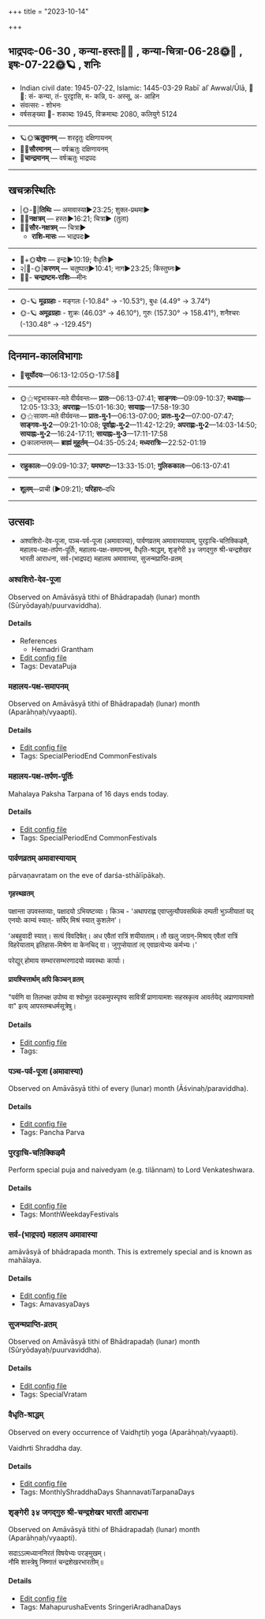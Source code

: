 +++
title = "2023-10-14"

+++
## भाद्रपदः-06-30  ,  कन्या-हस्तः🌛🌌  ,  कन्या-चित्रा-06-28🌞🌌  ,  इषः-07-22🌞🪐  ,  शनिः
- Indian civil date: 1945-07-22, Islamic: 1445-03-29 Rabīʿ alʾ Awwal/Ūlā, 🌌🌞: सं- कन्या, तं- पुरट्टासि, म- कन्नि, प- अस्सू, अ- आहिन
- संवत्सरः - शोभनः
- वर्षसङ्ख्या 🌛- शकाब्दः 1945, विक्रमाब्दः 2080, कलियुगे 5124
___________________
- 🪐🌞**ऋतुमानम्** — शरदृतुः दक्षिणायनम्
- 🌌🌞**सौरमानम्** — वर्षऋतुः दक्षिणायनम्
- 🌛**चान्द्रमानम्** — वर्षऋतुः भाद्रपदः
___________________


## खचक्रस्थितिः
- |🌞-🌛|**तिथिः** — अमावास्या►23:25; शुक्ल-प्रथमा►  
- 🌌🌛**नक्षत्रम्** — हस्तः►16:21; चित्रा► (तुला)  
- 🌌🌞**सौर-नक्षत्रम्** — चित्रा►  
  - **राशि-मासः** — भाद्रपदः► 
___________________
- 🌛+🌞**योगः** — इन्द्रः►10:19; वैधृतिः►  
- २|🌛-🌞|**करणम्** — चतुष्पात्►10:41; नाग►23:25; किंस्तुघ्नः►  
- 🌌🌛- **चन्द्राष्टम-राशिः**—मीनः  
___________________
- 🌞-🪐 **मूढग्रहाः** - मङ्गलः (-10.84° → -10.53°), बुधः (4.49° → 3.74°)
- 🌞-🪐 **अमूढग्रहाः** - शुक्रः (46.03° → 46.10°), गुरुः (157.30° → 158.41°), शनैश्चरः (-130.48° → -129.45°)
___________________


## दिनमान-कालविभागाः
- 🌅**सूर्योदयः**—06:13-12:05🌞️-17:58🌇  
___________________
- 🌞⚝भट्टभास्कर-मते वीर्यवन्तः— **प्रातः**—06:13-07:41; **साङ्गवः**—09:09-10:37; **मध्याह्नः**—12:05-13:33; **अपराह्णः**—15:01-16:30; **सायाह्नः**—17:58-19:30  
- 🌞⚝सायण-मते वीर्यवन्तः— **प्रातः-मु॰1**—06:13-07:00; **प्रातः-मु॰2**—07:00-07:47; **साङ्गवः-मु॰2**—09:21-10:08; **पूर्वाह्णः-मु॰2**—11:42-12:29; **अपराह्णः-मु॰2**—14:03-14:50; **सायाह्नः-मु॰2**—16:24-17:11; **सायाह्नः-मु॰3**—17:11-17:58  
- 🌞कालान्तरम्— **ब्राह्मं मुहूर्तम्**—04:35-05:24; **मध्यरात्रिः**—22:52-01:19  
___________________
- **राहुकालः**—09:09-10:37; **यमघण्टः**—13:33-15:01; **गुलिककालः**—06:13-07:41  
___________________
- **शूलम्**—प्राची (►09:21); **परिहारः**–दधि  
___________________

## उत्सवाः
- अश्वशिरो-देव-पूजा, पञ्च-पर्व-पूजा (अमावास्या), पार्वणव्रतम् अमावास्यायाम्, पुरट्टाचि-चऩिक्किऴमै, महालय-पक्ष-तर्पण-पूर्तिः, महालय-पक्ष-समापनम्, वैधृति-श्राद्धम्, शृङ्गेरी ३४ जगद्गुरु श्री-चन्द्रशेखर भारती आराधना, सर्व-(भाद्रपद) महालय अमावास्या, सुजन्मप्राप्ति-व्रतम्
### अश्वशिरो-देव-पूजा

Observed on Amāvāsyā tithi of Bhādrapadaḥ (lunar) month (Sūryōdayaḥ/puurvaviddha). 



#### Details
- References
  - Hemadri Grantham
- [Edit config file](https://github.com/jyotisham/adyatithi/blob/master/general/lunar_month/tithi/06/30/azvazirO-dEva-pUjA.toml)
- Tags: DevataPuja


### महालय-पक्ष-समापनम्

Observed on Amāvāsyā tithi of Bhādrapadaḥ (lunar) month (Aparāhṇaḥ/vyaapti). 



#### Details
- [Edit config file](https://github.com/jyotisham/adyatithi/blob/master/devatA/pitR/lunar_month/tithi/06/30/mahAlaya-pakSa-samApanam.toml)
- Tags: SpecialPeriodEnd CommonFestivals


### महालय-पक्ष-तर्पण-पूर्तिः



Mahalaya Paksha Tarpana of 16 days ends today.

#### Details
- [Edit config file](https://github.com/jyotisham/adyatithi/blob/master/devatA/pitR/relative_event/mahAlaya-pakSa-ArambhaH/offset__15/mahAlaya-pakSa-tarpaNa-pUrtiH.toml)
- Tags: SpecialPeriodEnd CommonFestivals


### पार्वणव्रतम् अमावास्यायाम्



pārvaṇavratam on the eve of darśa-sthālīpākaḥ.

#### गृहस्थव्रतम्
पक्षान्ता उपवस्तव्याः, पक्षादयो ऽभियष्टव्याः। किञ्च - 'अथापराह्ण एवाप्लुत्यौपवसथिकं दम्पती भुञ्जीयातां यद् एनयोः काम्यं स्यात्- सर्पिर् मिश्रं स्यात् कुशलेन'।  

'अबहुवादी स्यात्। सत्यं विवदिषेत्। अध एवैतां रात्रिं शयीयाताम्। तौ खलु जाग्रन्-मिश्राव् एवैतां रात्रिं विहरेयाताम् इतिहास-मिश्रेण वा केनचिद् वा। जुगुप्सेयातां त्व् एवाव्रत्येभ्यः कर्मभ्यः।' 

परेद्युर् होमाय सम्भारसम्भरणादयो व्यवस्थाः कार्याः।

#### प्रायश्चित्तार्थम् अपि किञ्चन् व्रतम्
"पर्वणि वा तिलभक्ष उपोष्य वा श्वोभूत उदकमुपस्पृश्य सावित्रीं प्राणायामशः सहस्रकृत्व आवर्तयेद् अप्राणायामशो वा" इत्य् आपस्तम्बधर्मसूत्रेषु।

#### Details
- [Edit config file](https://github.com/jyotisham/adyatithi/blob/master/gRhya/general/relative_event/sthAlIpAkaH_1/offset__-1/pArvaNa-vratam_30.toml)
- Tags: 


### पञ्च-पर्व-पूजा (अमावास्या)

Observed on Amāvāsyā tithi of every (lunar) month (Āśvinaḥ/paraviddha). 



#### Details
- [Edit config file](https://github.com/jyotisham/adyatithi/blob/master/devatA/devIparva/lunar_month/tithi/00/30/pancha-parva-1.toml)
- Tags: Pancha Parva


### पुरट्टाचि-चऩिक्किऴमै



Perform special puja and naivedyam (e.g. tilānnam) to Lord Venkateshwara.

#### Details
- [Edit config file](https://github.com/jyotisham/adyatithi/blob/master/tamil/description_only/puraTTAci~can2ikkizhamai.toml)
- Tags: MonthWeekdayFestivals


### सर्व-(भाद्रपद) महालय अमावास्या



amāvāsyā of bhādrapada month. This is extremely special and is known as mahālaya.

#### Details
- [Edit config file](https://github.com/jyotisham/adyatithi/blob/master/time_focus/monthly/amAvAsyA/description_only/%28bhAdrapada%29_mahAlaya_amAvAsyA.toml)
- Tags: AmavasyaDays


### सुजन्मप्राप्ति-व्रतम्

Observed on Amāvāsyā tithi of Bhādrapadaḥ (lunar) month (Sūryōdayaḥ/puurvaviddha). 



#### Details
- [Edit config file](https://github.com/jyotisham/adyatithi/blob/master/general/lunar_month/tithi/06/30/sujanmaprApti-vratam.toml)
- Tags: SpecialVratam


### वैधृति-श्राद्धम्

Observed on every occurrence of Vaidhr̥tiḥ yoga (Aparāhṇaḥ/vyaapti). 

Vaidhrti Shraddha day.

#### Details
- [Edit config file](https://github.com/jyotisham/adyatithi/blob/master/devatA/pitR/sidereal_solar_month/yoga/00/27/vaidhRti-zrAddham.toml)
- Tags: MonthlyShraddhaDays ShannavatiTarpanaDays


### शृङ्गेरी ३४ जगद्गुरु श्री-चन्द्रशेखर भारती आराधना

Observed on Amāvāsyā tithi of Bhādrapadaḥ (lunar) month (Aparāhṇaḥ/vyaapti). 

सदाऽऽत्मध्याननिरतं विषयेभ्यः परङ्मुखम्।  
नौमि शास्त्रेषु निष्णातं चन्द्रशेखरभारतीम्॥



#### Details
- [Edit config file](https://github.com/jyotisham/adyatithi/blob/master/mahApuruSha/zRGgErI-maTha/lunar_month/tithi/06/30/zRGgErI_34_jagadguru_zrI~candrazEkhara_bhAratI_ArAdhanA.toml)
- Tags: MahapurushaEvents SringeriAradhanaDays


